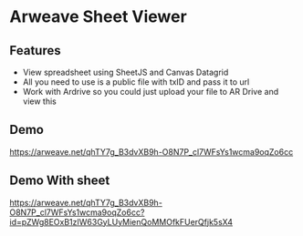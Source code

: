 # Arweave Sheet Viewer

## Features

- View spreadsheet using SheetJS and Canvas Datagrid
- All you need to use is a public file with txID and pass it to url
- Work with Ardrive so you could just upload your file to AR Drive and view this 
## Demo
https://arweave.net/qhTY7g_B3dvXB9h-O8N7P_cl7WFsYs1wcma9oqZo6cc

## Demo With sheet

https://arweave.net/qhTY7g_B3dvXB9h-O8N7P_cl7WFsYs1wcma9oqZo6cc?id=pZWg8EOxB1zIW63GyLUyMienQoMMOfkFUerQfjk5sX4